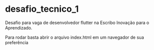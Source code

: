 # desafio_tecnico_1
Desafio para vaga de desenvolvedor flutter na Escribo Inovação para o Aprendizado.

Para rodar basta abrir o arquivo index.html em um navegador de sua preferência
